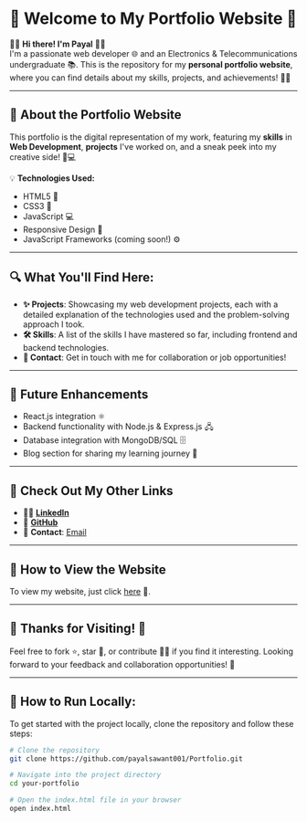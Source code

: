 # 🌟 **Welcome to My Portfolio Website** 🌟

👩‍💻 **Hi there! I'm Payal** 👩‍💻  
I'm a passionate web developer 🌐 and an Electronics & Telecommunications undergraduate 📚. This is the repository for my **personal portfolio website**, where you can find details about my skills, projects, and achievements! 💼✨

---

## 🚀 **About the Portfolio Website**

This portfolio is the digital representation of my work, featuring my **skills** in **Web Development**, **projects** I've worked on, and a sneak peek into my creative side! 🎨💻

💡 **Technologies Used:**
- HTML5 📝
- CSS3 🎨
- JavaScript 💻
- Responsive Design 📱
- JavaScript Frameworks (coming soon!) ⚙️

---

## 🔍 **What You'll Find Here:**

- **✨ Projects**: Showcasing my web development projects, each with a detailed explanation of the technologies used and the problem-solving approach I took. 
- **🛠 Skills**: A list of the skills I have mastered so far, including frontend and backend technologies.  
- **💬 Contact**: Get in touch with me for collaboration or job opportunities!

---

## 🌱 **Future Enhancements**
- React.js integration ⚛️
- Backend functionality with Node.js & Express.js 🖧
- Database integration with MongoDB/SQL 🗄️
- Blog section for sharing my learning journey 📖

---

## 🔗 **Check Out My Other Links**

- 🧑‍💻 **[LinkedIn](https://www.linkedin.com/in/payalsawant001)**    
- 📂 **[GitHub](//github.com/payalsawant001/Portfolio)**  
- 📧 **Contact**: [Email](payal.sawant001@gmail.com)

---

## 🚀 **How to View the Website**

To view my website, just click [here](https://portfolio-payalsawant.netlify.app/) 🔗.

---

## 🙏 **Thanks for Visiting!** 🙏
Feel free to fork ⭐, star 🌟, or contribute 👩‍💻 if you find it interesting.
Looking forward to your feedback and collaboration opportunities! 🚀

---

## 🔧 **How to Run Locally**:

To get started with the project locally, clone the repository and follow these steps:

```bash
# Clone the repository
git clone https://github.com/payalsawant001/Portfolio.git

# Navigate into the project directory
cd your-portfolio

# Open the index.html file in your browser
open index.html



